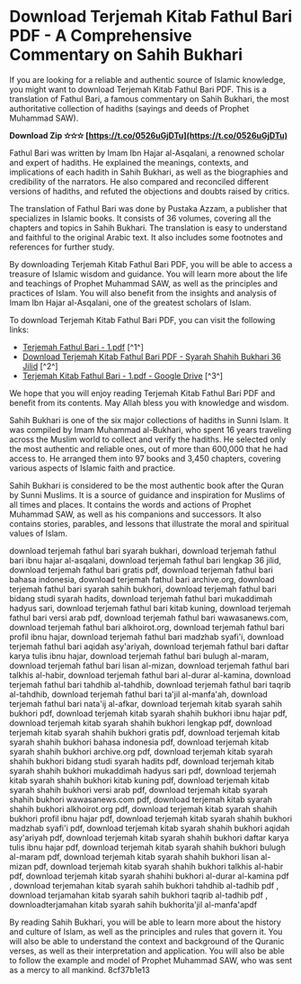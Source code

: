 # Download Terjemah Kitab Fathul Bari PDF - A Comprehensive Commentary on Sahih Bukhari
 
If you are looking for a reliable and authentic source of Islamic knowledge, you might want to download Terjemah Kitab Fathul Bari PDF. This is a translation of Fathul Bari, a famous commentary on Sahih Bukhari, the most authoritative collection of hadiths (sayings and deeds of Prophet Muhammad SAW).
 
**Download Zip ✫✫✫ [https://t.co/0526uGjDTu](https://t.co/0526uGjDTu)**


 
Fathul Bari was written by Imam Ibn Hajar al-Asqalani, a renowned scholar and expert of hadiths. He explained the meanings, contexts, and implications of each hadith in Sahih Bukhari, as well as the biographies and credibility of the narrators. He also compared and reconciled different versions of hadiths, and refuted the objections and doubts raised by critics.
 
The translation of Fathul Bari was done by Pustaka Azzam, a publisher that specializes in Islamic books. It consists of 36 volumes, covering all the chapters and topics in Sahih Bukhari. The translation is easy to understand and faithful to the original Arabic text. It also includes some footnotes and references for further study.
 
By downloading Terjemah Kitab Fathul Bari PDF, you will be able to access a treasure of Islamic wisdom and guidance. You will learn more about the life and teachings of Prophet Muhammad SAW, as well as the principles and practices of Islam. You will also benefit from the insights and analysis of Imam Ibn Hajar al-Asqalani, one of the greatest scholars of Islam.
 
To download Terjemah Kitab Fathul Bari PDF, you can visit the following links:
 
- [Terjemah Fathul Bari - 1.pdf](https://archive.org/details/terjemah-fathul-bari-2_202010) [^1^]
- [Download Terjemah Kitab Fathul Bari PDF - Syarah Shahih Bukhari 36 Jilid](https://www.wawasanews.com/2021/06/download-terjemah-kitab-fathul-bari-pdf-syarah-shahih-bukhari-36-jilid.html) [^2^]
- [Terjemah Kitab Fathul Bari - 1.pdf - Google Drive](https://drive.google.com/file/d/19Ltpf-xUxIPjefHKXvf3BtNzBkMdaH8X/view) [^3^]

We hope that you will enjoy reading Terjemah Kitab Fathul Bari PDF and benefit from its contents. May Allah bless you with knowledge and wisdom.

Sahih Bukhari is one of the six major collections of hadiths in Sunni Islam. It was compiled by Imam Muhammad al-Bukhari, who spent 16 years traveling across the Muslim world to collect and verify the hadiths. He selected only the most authentic and reliable ones, out of more than 600,000 that he had access to. He arranged them into 97 books and 3,450 chapters, covering various aspects of Islamic faith and practice.
 
Sahih Bukhari is considered to be the most authentic book after the Quran by Sunni Muslims. It is a source of guidance and inspiration for Muslims of all times and places. It contains the words and actions of Prophet Muhammad SAW, as well as his companions and successors. It also contains stories, parables, and lessons that illustrate the moral and spiritual values of Islam.
 
download terjemah fathul bari syarah bukhari,  download terjemah fathul bari ibnu hajar al-asqalani,  download terjemah fathul bari lengkap 36 jilid,  download terjemah fathul bari gratis pdf,  download terjemah fathul bari bahasa indonesia,  download terjemah fathul bari archive.org,  download terjemah fathul bari syarah sahih bukhori,  download terjemah fathul bari bidang studi syarah hadits,  download terjemah fathul bari mukaddimah hadyus sari,  download terjemah fathul bari kitab kuning,  download terjemah fathul bari versi arab pdf,  download terjemah fathul bari wawasanews.com,  download terjemah fathul bari alkhoirot.org,  download terjemah fathul bari profil ibnu hajar,  download terjemah fathul bari madzhab syafi'i,  download terjemah fathul bari aqidah asy'ariyah,  download terjemah fathul bari daftar karya tulis ibnu hajar,  download terjemah fathul bari bulugh al-maram,  download terjemah fathul bari lisan al-mizan,  download terjemah fathul bari talkhis al-habir,  download terjemah fathul bari al-durar al-kamina,  download terjemah fathul bari tahdhib al-tahdhib,  download terjemah fathul bari taqrib al-tahdhib,  download terjemah fathul bari ta'jil al-manfa'ah,  download terjemah fathul bari nata'ij al-afkar,  download terjemah kitab syarah sahih bukhori pdf,  download terjemah kitab syarah shahih bukhori ibnu hajar pdf,  download terjemah kitab syarah shahih bukhori lengkap pdf,  download terjemah kitab syarah shahih bukhori gratis pdf,  download terjemah kitab syarah shahih bukhori bahasa indonesia pdf,  download terjemah kitab syarah shahih bukhori archive.org pdf,  download terjemah kitab syarah shahih bukhori bidang studi syarah hadits pdf,  download terjemah kitab syarah shahih bukhori mukaddimah hadyus sari pdf,  download terjemah kitab syarah shahih bukhori kitab kuning pdf,  download terjemah kitab syarah shahih bukhori versi arab pdf,  download terjemah kitab syarah shahih bukhori wawasanews.com pdf,  download terjemah kitab syarah shahih bukhori alkhoirot.org pdf,  download terjemah kitab syarah shahih bukhori profil ibnu hajar pdf,  download terjemah kitab syarah shahih bukhori madzhab syafi'i pdf,  download terjemah kitab syarah shahih bukhori aqidah asy'ariyah pdf,  download terjemah kitab syarah shahih bukhori daftar karya tulis ibnu hajar pdf,  download terjemah kitab syarah shahih bukhori bulugh al-maram pdf,  download terjemah kitab syarah shahih bukhori lisan al-mizan pdf,  download terjemah kitab syarah shahih bukhori talkhis al-habir pdf,  download terjemah kitab syarah shahihi bukhori al-durar al-kamina pdf ,  download terjemahan kitab syarah sahih bukhori tahdhib al-tadhib pdf ,  download terjamahan kitab syarah sahih bukhori taqrib al-tadhib pdf ,  downloadterjamahan kitab syarah sahih bukhorita'jil al-manfa'apdf
 
By reading Sahih Bukhari, you will be able to learn more about the history and culture of Islam, as well as the principles and rules that govern it. You will also be able to understand the context and background of the Quranic verses, as well as their interpretation and application. You will also be able to follow the example and model of Prophet Muhammad SAW, who was sent as a mercy to all mankind.
 8cf37b1e13
 
